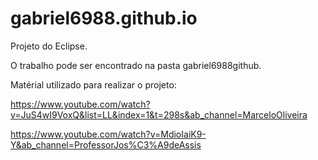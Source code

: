 # gabriel6988.github.io
Projeto do Eclipse.

O trabalho pode ser encontrado na pasta gabriel6988github.

Matérial utilizado para realizar o projeto:

https://www.youtube.com/watch?v=JuS4wI9VoxQ&list=LL&index=1&t=298s&ab_channel=MarceloOliveira

https://www.youtube.com/watch?v=MdioIaiK9-Y&ab_channel=ProfessorJos%C3%A9deAssis
